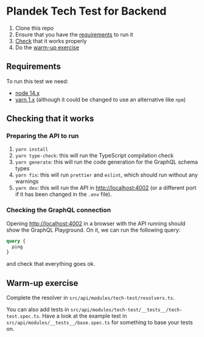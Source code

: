# Plandek Tech Test for Backend

1. Clone this repo
2. Ensure that you have the [requirements](#requirements) to run it
3. [Check](#checking-that-it-works) that it works properly
4. Do the [warm-up exercise](#warm-up-exercise)

## Requirements

To run this test we need:

- [node 14.x](https://nodejs.org/en/)
- [yarn 1.x](https://classic.yarnpkg.com/lang/en/) (although it could be changed to use an alternative like `npm`)

## Checking that it works

### Preparing the API to run

1. `yarn install`
2. `yarn type-check`: this will run the TypeScript compilation check
3. `yarn generate`: this will run the code generation for the GraphQL schema types
4. `yarn fix`: this will run `prettier` and `eslint`, which should run without any warnings
5. `yarn dev`: this will run the API in <http://localhost:4002> (or a different port if it has been changed in the `.env` file).

### Checking the GraphQL connection

Opening <http://localhost:4002> in a browser with the API running should show the GraphQL Playground. On it, we can run the following query:

```graphql
query {
  ping
}
```

and check that everything goes ok.

## Warm-up exercise

Complete the resolver in `src/api/modules/tech-test/resolvers.ts`.

You can also add tests in `src/api/modules/tech-test/__tests__/tech-test.spec.ts`. Have a look at the example test in `src/api/modules/__tests__/base.spec.ts` for something to base your tests on.

